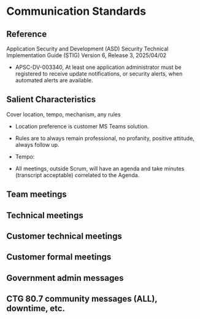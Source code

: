 # Communication Standards

## Reference
Application Security and Development (ASD) Security Technical Implementation Guide (STIG) Version 6, Release 3, 2025/04/02
 - APSC-DV-003340, At least one application administrator must be registered to receive update notifications, or security alerts, when automated alerts are available.

## Salient Characteristics

Cover location, tempo, mechanism, any rules
  - Location preference is customer MS Teams solution.
  - Rules are to always remain professional, no profanity, positive attitude, always follow up.

  - Tempo:
  - All meetings, outside Scrum, will have an agenda and take minutes (transcript acceptable) correlated to the Agenda.

## Team meetings

## Technical meetings

## Customer technical meetings
## Customer formal meetings
## Government admin messages
## CTG 80.7 community messages (ALL), downtime, etc.
